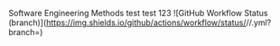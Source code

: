 Software Engineering Methods
test test 123
![GitHub Workflow Status (branch)](https://img.shields.io/github/actions/workflow/status/<repository owner>/<repository>/<action file name>.yml?branch=<branch name>)